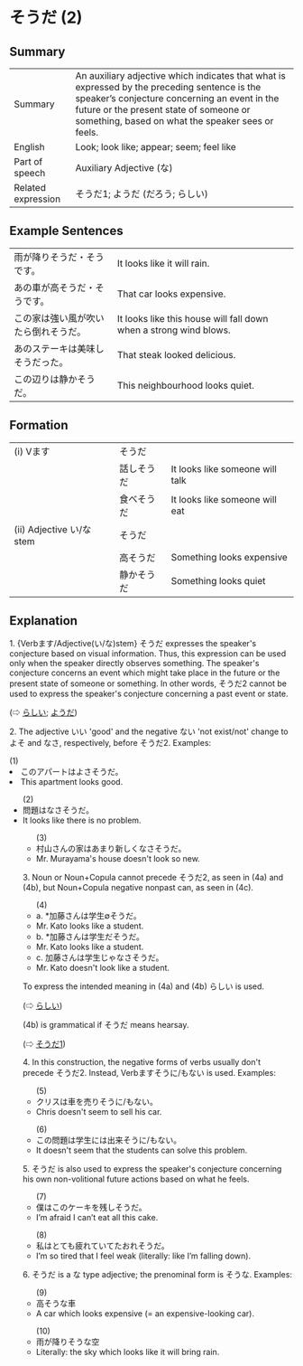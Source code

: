 # そうだ (2)

## Summary

<table><tr>   <td>Summary</td>   <td>An auxiliary adjective which indicates that what is expressed by the preceding sentence is the speaker’s conjecture concerning an event in the future or the present state of someone or something, based on what the speaker sees or feels.</td></tr><tr>   <td>English</td>   <td>Look; look like; appear; seem; feel like</td></tr><tr>   <td>Part of speech</td>   <td>Auxiliary Adjective (な)</td></tr><tr>   <td>Related expression</td>   <td>そうだ1; ようだ (だろう; らしい)</td></tr></table>

## Example Sentences

<table><tr>   <td>雨が降りそうだ・そうです。</td>   <td>It looks like it will rain.</td></tr><tr>   <td>あの車が高そうだ・そうです。</td>   <td>That car looks expensive.</td></tr><tr>   <td>この家は強い風が吹いたら倒れそうだ。</td>   <td>It looks like this house will fall down when a strong wind blows.</td></tr><tr>   <td>あのステーキは美味しそうだった。</td>   <td>That steak looked delicious.</td></tr><tr>   <td>この辺りは静かそうだ。</td>   <td>This neighbourhood looks quiet.</td></tr></table>

## Formation

<table class="table"> <tbody><tr class="tr head"> <td class="td"><span class="numbers">(i)</span> <span> <span class="bold">Vます</span></span></td> <td class="td"><span class="concept">そうだ</span> </td> <td class="td"><span>&nbsp;</span></td> </tr> <tr class="tr"> <td class="td"><span>&nbsp;</span></td> <td class="td"><span>話し<span class="concept">そうだ</span></span> </td> <td class="td"><span>It    looks like someone will talk</span></td> </tr> <tr class="tr"> <td class="td"><span>&nbsp;</span></td> <td class="td"><span>食べ<span class="concept">そうだ</span></span> </td> <td class="td"><span>It    looks like someone will eat</span></td> </tr> <tr class="tr head"> <td class="td"><span class="numbers">(ii)</span> <span> <span class="bold">Adjective い/な stem</span></span></td> <td class="td"><span class="concept">そうだ</span> </td> <td class="td"><span>&nbsp;</span></td> </tr> <tr class="tr"> <td class="td"><span>&nbsp;</span></td> <td class="td"><span>高<span class="concept">そうだ</span></span> </td> <td class="td"><span>Something    looks expensive</span></td> </tr> <tr class="tr"> <td class="td"><span>&nbsp;</span></td> <td class="td"><span>静か<span class="concept">そうだ</span></span> </td> <td class="td"><span>Something    looks quiet</span></td> </tr></tbody></table>

## Explanation

<p>1. {Verbます/Adjective(い/な)stem} <span class="cloze">そうだ</span> expresses the speaker's conjecture based on visual information. Thus, this expression can be used only when the speaker directly observes something. The speaker's conjecture concerns an event which might take place in the future or the present state of someone or something. In other words, <span class="cloze">そうだ</span>2 cannot be used to express the speaker's conjecture concerning a past event or state.</p>  <p>(⇨ <a href="#㊦ らしい">らしい</a>; <a href="#㊦ ようだ">ようだ</a>)</p>  <p>2. The adjective いい 'good' and the negative ない 'not exist/not' change to よそ and なさ, respectively, before <span class="cloze">そうだ</span>2. Examples:</p>  (1) <li>このアパートはよさ<span class="cloze">そうだ</span>。</li> <li>This apartment looks good.</li>  <ul>(2) <li>問題はなさ<span class="cloze">そうだ</span>。</li> <li>It looks like there is no problem.</li>  <ul>(3) <li>村山さんの家はあまり新しくなさ<span class="cloze">そうだ</span>。</li> <li>Mr. Murayama's house doesn't look so new.</li> </ul>  <p>3. Noun or Noun+Copula cannot precede <span class="cloze">そうだ</span>2, as seen in (4a) and (4b), but Noun+Copula negative nonpast can, as seen in (4c).</p>  <ul>(4) <li>a. *加藤さんは学生∅<span class="cloze">そうだ</span>。</li> <li>Mr. Kato looks like a student.</li> <div class="divide"></div> <li>b. *加藤さんは学生だ<span class="cloze">そうだ</span>。</li> <li>Mr. Kato looks like a student.</li> <div class="divide"></div> <li>c. 加藤さんは学生じゃなさ<span class="cloze">そうだ</span>。</li> <li>Mr. Kato doesn't look like a student.</li> </ul>  <p>To express the intended meaning in (4a) and (4b) らしい is used. </p>  <p>(⇨ <a href="#㊦ らしい">らしい</a>) </p>  <p>(4b) is grammatical if <span class="cloze">そうだ</span> means hearsay.</p>  <p>(⇨ <a href="#㊦ そうだ (1)">そうだ1</a>)</p>  <p>4. In this construction, the negative forms of verbs usually don't precede <span class="cloze">そうだ</span>2. Instead, Verbます<span class="cloze">そう</span>に/もない is used. Examples:</p>  <ul>(5) <li>クリスは車を売り<span class="cloze">そう</span>に/もない。</li> <li>Chris doesn't seem to sell his car.</li> </ul>  <ul>(6) <li>この問題は学生には出来<span class="cloze">そう</span>に/もない。</li> <li>It doesn't seem that the students can solve this problem.</li> </ul>  <p>5. <span class="cloze">そうだ</span> is also used to express the speaker's conjecture concerning his own non-volitional future actions based on what he feels.</p>  <ul>(7) <li>僕はこのケーキを残し<span class="cloze">そうだ</span>。</li> <li>I’m afraid I can’t eat all this cake.</li> </ul>  <ul>(8) <li>私はとても疲れていてたおれ<span class="cloze">そうだ</span>。</li> <li>I’m so tired that I feel weak (literally: like I’m falling down).</li> </ul>  <p>6. <span class="cloze">そうだ</span> is a な type adjective; the prenominal form is <span class="cloze">そう</span>な. Examples:</p>  <ul>(9) <li>高<span class="cloze">そう</span>な車</li> <li>A car which looks expensive (= an expensive-looking car).</li> </ul>  <ul>(10) <li>雨が降り<span class="cloze">そう</span>な空</li> <li>Literally: the sky which looks like it will bring rain.</li> </ul>

